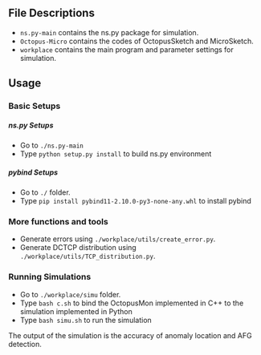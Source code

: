 ## File Descriptions

- `ns.py-main` contains the ns.py package for simulation.
- `Octopus-Micro` contains the codes of OctopusSketch and MicroSketch.
- `workplace` contains the main program and parameter settings for simulation.

## Usage
### Basic Setups
##### ns.py Setups
- Go to `./ns.py-main`
- Type `python setup.py install` to build ns.py environment


##### pybind Setups
- Go to `./` folder.
- Type `pip install pybind11-2.10.0-py3-none-any.whl` to install pybind

### More functions and tools

- Generate errors using `./workplace/utils/create_error.py`.
- Generate DCTCP distribution using `./workplace/utils/TCP_distribution.py`. 
	

### Running Simulations
- Go to `./workplace/simu` folder.
- Type `bash c.sh` to bind the OctopusMon implemented in C++ to the simulation implemented in Python
- Type `bash simu.sh` to run the simulation

The output of the simulation is the accuracy of anomaly location and AFG detection.
